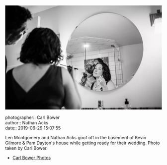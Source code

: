 ![Len Montgomery and Nathan Acks goof off](assets/2019-06-29-set-1-the-ceremony-03.webp)

photographer:: Carl Bower  
author:: Nathan Acks  
date:: 2019-06-29 15:07:55

Len Montgomery and Nathan Acks goof off in the basement of Kevin Gilmore & Pam Dayton's house while getting ready for their wedding. Photo taken by Carl Bower.

* [Carl Bower Photos](https://carlbowerphotos.com)
